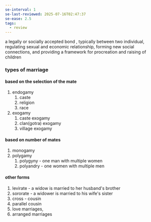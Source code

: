 ```yaml
---
se-interval: 1
se-last-reviewed: 2025-07-16T02:47:37
se-ease: 2.5
tags:
  - review
---
```

a legally or socially accepted bond , typically between two individual, regulating sexual and economic relationship, forming new social connections, and providing a framework for procreation and raising of children
### types of marriage
#### based on the selection of the mate
1. endogamy
	1. caste
	2. religion
	3. race 
2. exogamy
	1. caste exogamy
	2. clan(gotra) exogamy
	3. village exogamy
#### based on number of mates
1. monogamy
2. polygamy
	1. polygyny - one man with multiple women
	2. polyandry - one women with multiple men
#### other forms
1. levirate - a widow is married to her husband's brother
2. sororate - a widower is married to his wife's sister
3. cross - cousin
4. parallel cousin
5. love marriages,
6. arranged marriages
